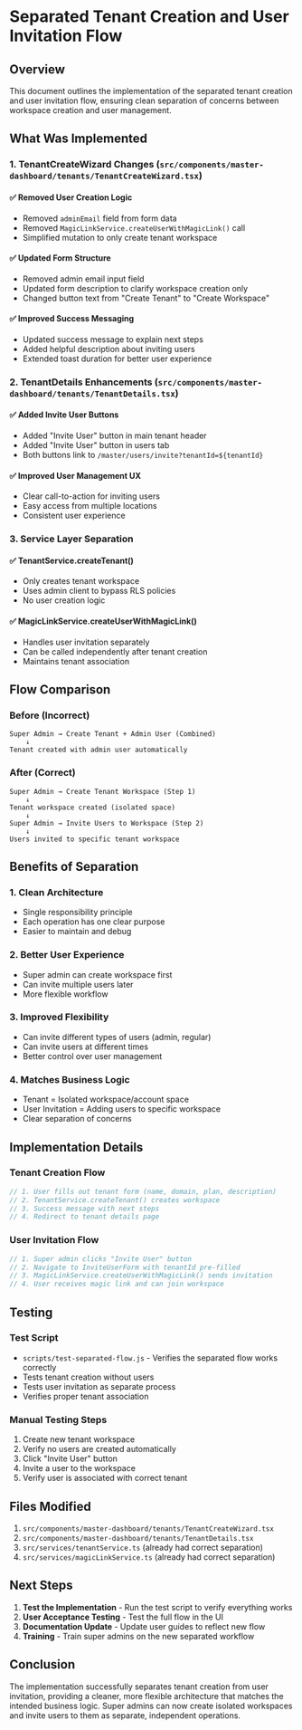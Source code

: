 # Separated Tenant Creation and User Invitation Flow

## Overview
This document outlines the implementation of the separated tenant creation and user invitation flow, ensuring clean separation of concerns between workspace creation and user management.

## What Was Implemented

### 1. **TenantCreateWizard Changes** (`src/components/master-dashboard/tenants/TenantCreateWizard.tsx`)

#### ✅ **Removed User Creation Logic**
- Removed `adminEmail` field from form data
- Removed `MagicLinkService.createUserWithMagicLink()` call
- Simplified mutation to only create tenant workspace

#### ✅ **Updated Form Structure**
- Removed admin email input field
- Updated form description to clarify workspace creation only
- Changed button text from "Create Tenant" to "Create Workspace"

#### ✅ **Improved Success Messaging**
- Updated success message to explain next steps
- Added helpful description about inviting users
- Extended toast duration for better user experience

### 2. **TenantDetails Enhancements** (`src/components/master-dashboard/tenants/TenantDetails.tsx`)

#### ✅ **Added Invite User Buttons**
- Added "Invite User" button in main tenant header
- Added "Invite User" button in users tab
- Both buttons link to `/master/users/invite?tenantId=${tenantId}`

#### ✅ **Improved User Management UX**
- Clear call-to-action for inviting users
- Easy access from multiple locations
- Consistent user experience

### 3. **Service Layer Separation**

#### ✅ **TenantService.createTenant()**
- Only creates tenant workspace
- Uses admin client to bypass RLS policies
- No user creation logic

#### ✅ **MagicLinkService.createUserWithMagicLink()**
- Handles user invitation separately
- Can be called independently after tenant creation
- Maintains tenant association

## Flow Comparison

### **Before (Incorrect)**
```
Super Admin → Create Tenant + Admin User (Combined)
    ↓
Tenant created with admin user automatically
```

### **After (Correct)**
```
Super Admin → Create Tenant Workspace (Step 1)
    ↓
Tenant workspace created (isolated space)
    ↓
Super Admin → Invite Users to Workspace (Step 2)
    ↓
Users invited to specific tenant workspace
```

## Benefits of Separation

### 1. **Clean Architecture**
- Single responsibility principle
- Each operation has one clear purpose
- Easier to maintain and debug

### 2. **Better User Experience**
- Super admin can create workspace first
- Can invite multiple users later
- More flexible workflow

### 3. **Improved Flexibility**
- Can invite different types of users (admin, regular)
- Can invite users at different times
- Better control over user management

### 4. **Matches Business Logic**
- Tenant = Isolated workspace/account space
- User Invitation = Adding users to specific workspace
- Clear separation of concerns

## Implementation Details

### **Tenant Creation Flow**
```typescript
// 1. User fills out tenant form (name, domain, plan, description)
// 2. TenantService.createTenant() creates workspace
// 3. Success message with next steps
// 4. Redirect to tenant details page
```

### **User Invitation Flow**
```typescript
// 1. Super admin clicks "Invite User" button
// 2. Navigate to InviteUserForm with tenantId pre-filled
// 3. MagicLinkService.createUserWithMagicLink() sends invitation
// 4. User receives magic link and can join workspace
```

## Testing

### **Test Script**
- `scripts/test-separated-flow.js` - Verifies the separated flow works correctly
- Tests tenant creation without users
- Tests user invitation as separate process
- Verifies proper tenant association

### **Manual Testing Steps**
1. Create new tenant workspace
2. Verify no users are created automatically
3. Click "Invite User" button
4. Invite a user to the workspace
5. Verify user is associated with correct tenant

## Files Modified

1. `src/components/master-dashboard/tenants/TenantCreateWizard.tsx`
2. `src/components/master-dashboard/tenants/TenantDetails.tsx`
3. `src/services/tenantService.ts` (already had correct separation)
4. `src/services/magicLinkService.ts` (already had correct separation)

## Next Steps

1. **Test the Implementation** - Run the test script to verify everything works
2. **User Acceptance Testing** - Test the full flow in the UI
3. **Documentation Update** - Update user guides to reflect new flow
4. **Training** - Train super admins on the new separated workflow

## Conclusion

The implementation successfully separates tenant creation from user invitation, providing a cleaner, more flexible architecture that matches the intended business logic. Super admins can now create isolated workspaces and invite users to them as separate, independent operations.
